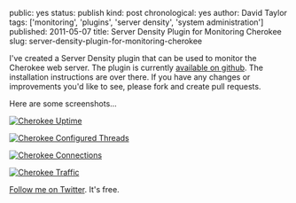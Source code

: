public: yes
status: publish
kind: post
chronological: yes
author: David Taylor
tags: ['monitoring', 'plugins', 'server density', 'system administration']
published: 2011-05-07
title: Server Density Plugin for Monitoring Cherokee
slug: server-density-plugin-for-monitoring-cherokee

I've created a Server Density plugin that can be used to monitor the Cherokee web server. The plugin is currently [available on github](http://github.com/cloudartisan/sd-cherokee). The installation instructions are over there. If you have any changes or improvements you'd like to see, please fork and create pull requests.

Here are some screenshots...

[![Cherokee Uptime](/media/img/2011/05/cherokee_uptime-300x159.jpg)](/media/img/2011/05/cherokee_uptime.jpg)

[![Cherokee Configured Threads](/media/img/2011/05/cherokee_config_threads-300x155.jpg)](/media/img/2011/05/cherokee_config_threads.jpg)

[![Cherokee Connections](/media/img/2011/05/cherokee_connections-300x158.jpg)](/media/img/2011/05/cherokee_connections.jpg)

[![Cherokee Traffic](/media/img/2011/05/cherokee_traffic-300x160.jpg)](/media/img/2011/05/cherokee_traffic.jpg)

[Follow me on Twitter](http://twitter.com/davidltaylor). It's free.
